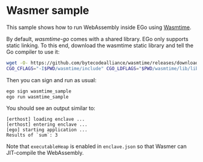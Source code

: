 # Wasmer sample

This sample shows how to run WebAssembly inside EGo using [Wasmtime](https://pkg.go.dev/github.com/bytecodealliance/wasmtime-go).

By default, *wasmtime-go* comes with a shared library. EGo only supports static linking. To this end, download the wasmtime static library and tell the Go compiler to use it:
```sh
wget -O- https://github.com/bytecodealliance/wasmtime/releases/download/v15.0.1/wasmtime-v12.0.0-x86_64-linux-c-api.tar.xz  | tar xf --one-top-level=wasmer
CGO_CFLAGS="-I$PWD/wasmtime/include" CGO_LDFLAGS="$PWD/wasmtime/lib/libwasmtime.a -ldl -lm -static-libgcc" ego-go build -tags custom_wasmtime_runtime
```

Then you can sign and run as usual:
```sh
ego sign wasmtime_sample
ego run wasmtime_sample
```

You should see an output similar to:
```
[erthost] loading enclave ...
[erthost] entering enclave ...
[ego] starting application ...
Results of `sum`: 3
```

Note that `executableHeap` is enabled in `enclave.json` so that Wasmer can JIT-compile the WebAssembly.
